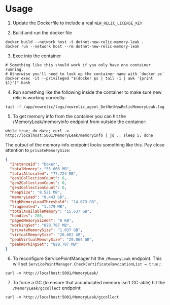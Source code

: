 # Usage

1. Update the Dockerfile to include a real `NEW_RELIC_LICENSE_KEY`

2. Build and run the docker file

```shell
docker build --network host -t dotnet-new-relic-memory-leak .
docker run --network host --rm dotnet-new-relic-memory-leak
```

3. Exec into the container

```shell
# Something like this should work if you only have one container running.
# Otherwise you'll need to look up the container name with `docker ps`
docker exec -it --privileged "$(docker ps | tail -1 | awk '{print $1}')" bash
```

4. Run something like the following inside the container to make sure new relic is working correctly:

```shell
tail -f /app/newrelic/logs/newrelic_agent_DotNetNewRelicMemoryLeak.log
```

5. To get memory info from the container you can hit the /MemoryLeak/memoryinfo endpoint from outside the container:

```shell
while true; do date; curl -v http://localhost:5001/MemoryLeak/memoryinfo | jq .; sleep 5; done
```

The output of the memory info endpoint looks something like this. Pay close attention to `privateMemorySize`:
```json
{
  "instanceId": "boxer",
  "totalMemory": "55.666 MB",
  "totalAllocated": "77.724 MB",
  "gen1CollectionCount": 0,
  "gen2CollectionCount": 0,
  "gen3CollectionCount": 0,
  "heapSize": "8.521 MB",
  "memoryLoad": "8.443 GB",
  "highMemoryLoadThreshold": "14.073 GB",
  "fragmented": "1.479 MB",
  "totalAvailableMemory": "15.637 GB",
  "handles": 205,
  "pagedMemorySize64": "8 KB",
  "workingSet": "829.707 MB",
  "privateMemorySize": "1.037 GB",
  "virtualMemorySize": "20.002 GB",
  "peakVirtualMemorySize": "20.064 GB",
  "peakWorkingSet": "829.707 MB"
}
```

6. To reconfigure ServicePointManager hit the `/MemoryLeak` endpoint. This will set `ServicePointManager.CheckCertificateRevocationList = true;`:

```shell
curl -v http://localhost:5001/MemoryLeak/
```

7. To force a GC (to ensure that accumulated memory isn't GC-able) hit the `/MemoryLeak/gccollect` endpoint:
```shell
curl -v http://localhost:5001/MemoryLeak/gccollect
```
